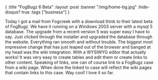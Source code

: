 {
  :title "FogBugz 6 Beta"
  :layout :post
  :banner "/img/home-bg.jpg"
  :hide-disqus? true
  :tags ["business"]
}

Today I got a mail from Fogcreek with a download think to their latest beta of FogBugz. We have it running on a Windows 2003 server with a mysql 5 database. The upgrade from a recent version 5 was super easy I have to say. Just clicked through the installer and upgraded the database through the website. Everything ran smooth and without trouble. The biggest most impressive change that has just leaped out of the browser and banged at my head was the wiki integration. With a WYSIWYG editor that actually works! It was very easy to create tables and edit them or create links to other content. Speaking of links, one can of course link to a FogBugz case from a wiki page. When done the linked to case will reflect the wiki pages that contain links to this case. Way cool! I love it so far.
